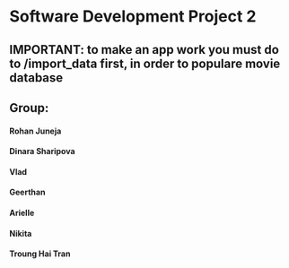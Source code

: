# Software Development Project 2
## IMPORTANT: to make an app work you must do to /import_data first, in order to populare movie database
## Group:
#### Rohan Juneja
#### Dinara Sharipova
#### Vlad
#### Geerthan
#### Arielle
#### Nikita
#### Troung Hai Tran
